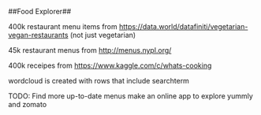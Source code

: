##Food Explorer##

400k restaurant menu items from https://data.world/datafiniti/vegetarian-vegan-restaurants
(not just vegetarian)

45k restaurant menus from http://menus.nypl.org/

400k receipes from https://www.kaggle.com/c/whats-cooking

wordcloud is created with rows that include searchterm

TODO:
Find more up-to-date menus
make an online app to explore
yummly and zomato
